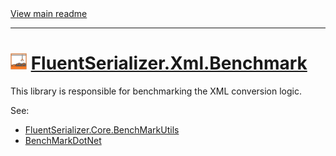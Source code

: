 ﻿[//]: # (Header)

<a href="https://github.com/Marvin-Brouwer/FluentSerializer#readme">
	View main readme
</a><hr/>
<h1>
	<img alt="icon" width="26" height="26"
		src="https://github.com/Marvin-Brouwer/FluentSerializer/raw/main/docs/logo/Logo.xml.optimized.svg" />
	<a href="https://github.com/Marvin-Brouwer/FluentSerializer/blob/main/src/FluentSerializer.Xml.Benchmark#readme">
		FluentSerializer.Xml.Benchmark
	</a>
</h1>

[//]: # (Body)

This library is responsible for benchmarking the XML conversion logic.  

See:

- [FluentSerializer.Core.BenchMarkUtils](https://github.com/Marvin-Brouwer/FluentSerializer/blob/main/src/FluentSerializer.Core.BenchMarkUtils#readme)
- [BenchMarkDotNet](https://github.com/dotnet/BenchmarkDotNet#readme)
